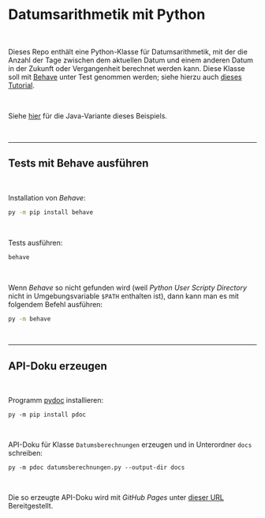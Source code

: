# Datumsarithmetik mit Python #

<br>

Dieses Repo enthält eine Python-Klasse für Datumsarithmetik, mit der die Anzahl der Tage zwischen 
dem aktuellen Datum und einem anderen Datum in der Zukunft oder Vergangenheit berechnet werden kann.
Diese Klasse soll mit [Behave](https://pypi.org/project/behave/) unter Test genommen werden; 
siehe hierzu auch [dieses Tutorial](https://pyquesthub.com/enhancing-test-automation-with-cucumber-in-python).

<br>

Siehe [hier](https://github.com/MDecker-MobileComputing/Maven_Cucumber_Datumsarithmetik) für die Java-Variante
dieses Beispiels.

<br>

----

## Tests mit Behave ausführen ##

<br>

Installation von *Behave*:
```cmd
py -m pip install behave
```

<br>

Tests ausführen:

```cmd
behave
```

<br>

Wenn *Behave* so nicht gefunden wird (weil *Python User Scripty Directory* nicht in Umgebungsvariable `$PATH` enthalten ist), dann kann man es mit folgendem Befehl 
ausführen:
```cmd
py -m behave
``` 

<br>

----

## API-Doku erzeugen ##

<br>

Programm [pydoc](https://pdoc.dev/) installieren:
``` 
py -m pip install pdoc
```

<br>

API-Doku für Klasse `Datumsberechnungen` erzeugen und in Unterordner `docs` schreiben:

```
py -m pdoc datumsberechnungen.py --output-dir docs
```

<br>

Die so erzeugte API-Doku wird mit *GitHub Pages* unter [dieser URL](https://mdecker-mobilecomputing.github.io/Python_Datumsarithmetik/datumsberechnungen.html)
Bereitgestellt.

<br>
